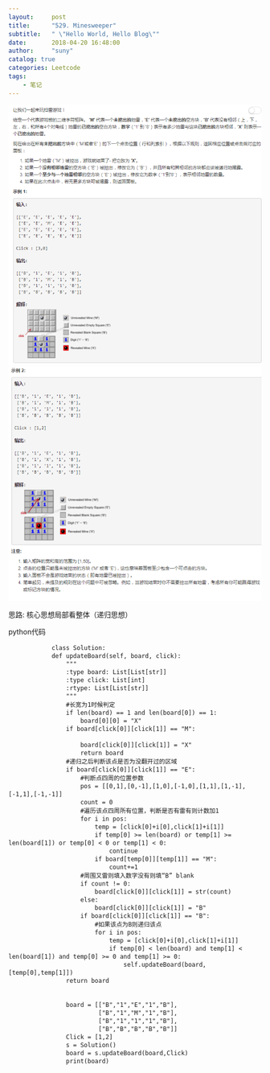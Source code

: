 ```yaml
---
layout:     post
title:      "529. Minesweeper"
subtitle:   " \"Hello World, Hello Blog\""
date:       2018-04-20 16:48:00
author:     "suny"
catalog: true
categories: Leetcode
tags:
    - 笔记
---
```

<img src="/img/saolei01.jpg"/>
<img src="/img/saolei02.jpg"/>


思路: 核心思想局部看整体（递归思想）

python代码
			
				class Solution:
			    def updateBoard(self, board, click):
			        """
			        :type board: List[List[str]]
			        :type click: List[int]
			        :rtype: List[List[str]]
			        """
					#长宽为1时候判定
			        if len(board) == 1 and len(board[0]) == 1:
			            board[0][0] = "X"
			        if board[click[0]][click[1]] == "M":
			            
			            board[click[0]][click[1]] = "X"
			            return board
					#递归之后判断该点是否为没翻开过的区域
			        if board[click[0]][click[1]] == "E":
						#判断点四周的位置参数
			            pos = [[0,1],[0,-1],[1,0],[-1,0],[1,1],[1,-1],[-1,1],[-1,-1]]
			            count = 0
						#遍历该点四周所有位置，判断是否有雷有则计数加1
			            for i in pos:
			                temp = [click[0]+i[0],click[1]+i[1]]
			                if temp[0] >= len(board) or temp[1] >= len(board[1]) or temp[0] < 0 or temp[1] < 0:
			                    continue
			                if board[temp[0]][temp[1]] == "M":
			                    count+=1
						#周围又雷则填入数字没有则填“B” blank
			            if count != 0:
			                board[click[0]][click[1]] = str(count)
			            else:
			                board[click[0]][click[1]] = "B"
			            if board[click[0]][click[1]] == "B":
							#如果该点为B则递归该点
			                for i in pos:
			                    temp = [click[0]+i[0],click[1]+i[1]]
			                    if temp[0] < len(board) and temp[1] < len(board[1]) and temp[0] >= 0 and temp[1] >= 0:
			                        self.updateBoard(board,[temp[0],temp[1]])
			        return board
		
		
					board = [["B","1","E","1","B"],
					         ["B","1","M","1","B"],
					         ["B","1","1","1","B"],
					         ["B","B","B","B","B"]]
					Click = [1,2]
					s = Solution()
					board = s.updateBoard(board,Click)
					print(board)




	
	


